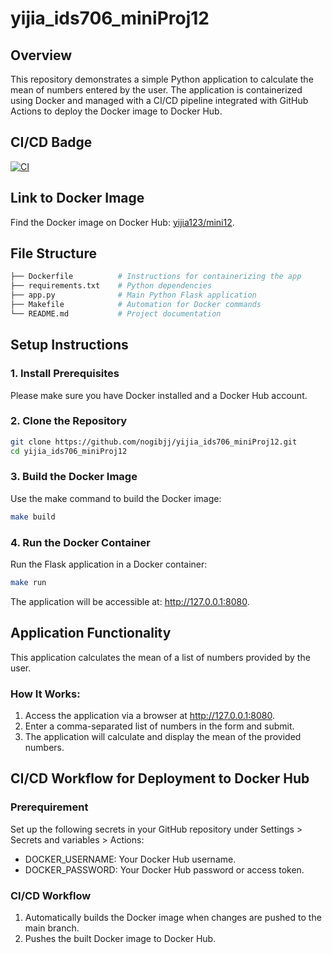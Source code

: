 # yijia_ids706_miniProj12

## Overview
This repository demonstrates a simple Python application to calculate the mean of numbers entered by the user. The application is containerized using Docker and managed with a CI/CD pipeline integrated with GitHub Actions to deploy the Docker image to Docker Hub.


## CI/CD Badge
[![CI](https://github.com/nogibjj/yijia_ids706_miniProj12/actions/workflows/cicd.yml/badge.svg)](https://github.com/nogibjj/yijia_ids706_miniProj12/actions/workflows/cicd.yml)


## Link to Docker Image
Find the Docker image on Docker Hub: [yijia123/mini12](https://hub.docker.com/repository/docker/yijia123/mini12/general).


## File Structure
```bash
├── Dockerfile          # Instructions for containerizing the app
├── requirements.txt    # Python dependencies
├── app.py              # Main Python Flask application
├── Makefile            # Automation for Docker commands
└── README.md           # Project documentation
```

## Setup Instructions
### 1. Install Prerequisites
Please make sure you have Docker installed and a Docker Hub account.

### 2. Clone the Repository
```sh
git clone https://github.com/nogibjj/yijia_ids706_miniProj12.git
cd yijia_ids706_miniProj12
``` 

### 3. Build the Docker Image
Use the make command to build the Docker image:
```sh
make build
```

### 4. Run the Docker Container
Run the Flask application in a Docker container:
```sh
make run
```
The application will be accessible at: http://127.0.0.1:8080.

## Application Functionality
This application calculates the mean of a list of numbers provided by the user.

### How It Works:
1. Access the application via a browser at http://127.0.0.1:8080.
2. Enter a comma-separated list of numbers in the form and submit.
3. The application will calculate and display the mean of the provided numbers.

## CI/CD Workflow for Deployment to Docker Hub
### Prerequirement 
Set up the following secrets in your GitHub repository under Settings > Secrets and variables > Actions:
* DOCKER_USERNAME: Your Docker Hub username.
* DOCKER_PASSWORD: Your Docker Hub password or access token.

### CI/CD Workflow
1. Automatically builds the Docker image when changes are pushed to the main branch.
2. Pushes the built Docker image to Docker Hub.

